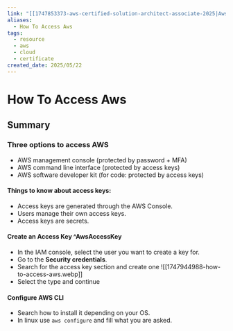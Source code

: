 ```yaml
---
link: "[[1747853373-aws-certified-solution-architect-associate-2025|Aws Certified Solution Architect Associate 2025]]"
aliases:
  - How To Access Aws
tags:
  - resource
  - aws
  - cloud
  - certificate
created_date: 2025/05/22
---
```

# How To Access Aws
## Summary
### Three options to access AWS
- AWS management console (protected by password + MFA)
- AWS command line interface (protected by access keys)
- AWS software developer kit (for code: protected by access keys)
#### Things to know about access keys:
- Access keys are generated through the AWS Console.
- Users manage their own access keys.
- Access keys are secrets.
#### Create an Access Key ^AwsAccessKey
- In the IAM console, select the user you want to create a key for.
- Go to the **Security credentials**.
- Search for the access key section and create one
![[1747944988-how-to-access-aws.webp]]
- Select the type and continue
#### Configure AWS CLI
- Search how to install it depending on your OS.
- In linux use `aws configure` and fill what you are asked.

